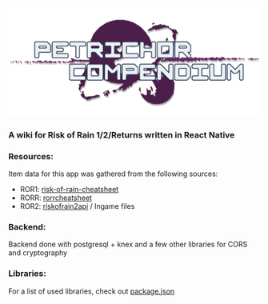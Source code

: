 ![logo](assets/logo.png)

### A wiki for Risk of Rain 1/2/Returns written in React Native

### Resources:
Item data for this app was gathered from the following sources:
- ROR1: [risk-of-rain-cheatsheet](https://github.com/Nickardson/risk-of-rain-cheatsheet)
- RORR: [rorrcheatsheet](https://github.com/SeeJaeey/rorrcheatsheet/tree/main)
- ROR2: [riskofrain2api](http://riskofrain2api.herokuapp.com/) / Ingame files

### Backend:
Backend done with postgresql + knex and a few other libraries for CORS and cryptography

### Libraries:
For a list of used libraries, check out [package.json](https://github.com/mthuss/petrichor-compendium/blob/main/package.json)
